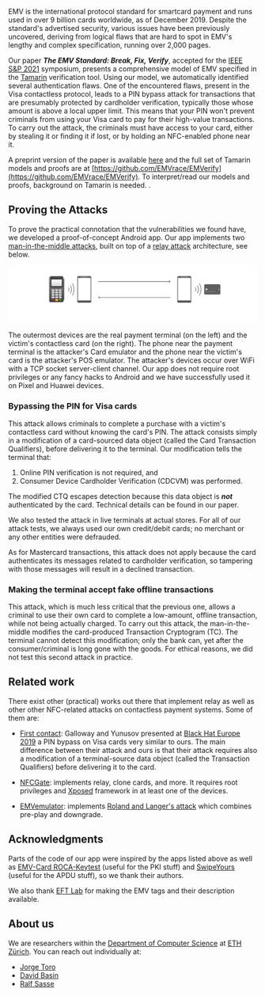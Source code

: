 
EMV is the international protocol standard for smartcard payment and runs used in over 9 billion cards worldwide, as of December 2019. Despite the standard's advertised security, various issues have been previously uncovered, deriving from logical flaws that are hard to spot in EMV's lengthy and complex specification, running over 2,000 pages.

Our paper ***The EMV Standard: Break, Fix, Verify***, accepted for the [IEEE S&P 2021](https://www.ieee-security.org/TC/SP2021/index.html) symposium, presents a comprehensive model of EMV specified in the [Tamarin](https://tamarin-prover.github.io/) verification tool. Using our model, we automatically identified several authentication flaws. One of the encountered flaws, present in the Visa contactless protocol, leads to a PIN bypass attack for transactions that are presumably protected by cardholder verification, typically those whose amount is above a local upper limit. This means that your PIN won't prevent criminals from using your Visa card to pay for their high-value transactions. To carry out the attack, the criminals must have access to your card, either by stealing it or finding it if lost, or by holding an NFC-enabled phone near it.

A preprint version of the paper is available [here](https://arxiv.org/abs/2006.08249) and the full set of Tamarin models and proofs are at [https://github.com/EMVrace/EMVerify](https://github.com/EMVrace/EMVerify). To interpret/read our models and proofs, background on Tamarin is needed. .

<!--Disclaimer: The information presented in this page as well as in our paper is merely for research. **Do NOT use it for criminal purposes**.-->

## Proving the Attacks

To prove the practical connotation that the vulnerabilities we found have, we developed a proof-of-concept Android app. Our app implements two [man-in-the-middle attacks](https://en.wikipedia.org/wiki/Man-in-the-middle_attack), built on top of a [relay attack](https://en.wikipedia.org/wiki/Relay_attack) architecture, see below.

![Image](relay_attack.png "Relay attack")

The outermost devices are the real payment terminal (on the left) and the victim's contactless card (on the right). The phone near the payment terminal is the attacker's Card emulator and the phone near the victim's card is the attacker's POS emulator. The attacker's devices occur over WiFi with a TCP socket server-client channel. Our app does not require root privileges or any fancy hacks to Android and we have successfully used it on Pixel and Huawei devices.

### Bypassing the PIN for Visa cards

This attack allows criminals to complete a purchase with a victim's contactless card without knowing the card's PIN. The attack consists simply in a modification of a card-sourced data object (called the Card Transaction Qualifiers), before delivering it to the terminal. Our modification tells the terminal that:
1. Online PIN verification is not required, and
1. Consumer Device Cardholder Verification (CDCVM) was performed.

The modified CTQ escapes detection because this data object is ***not*** authenticated by the card. Technical details can be found in our paper.

<!-- and a video demonstration of our PIN bypass for a 200 CHF transaction is given next.

<div style=" margin: auto; width: 560px;height: 315px;">
</div>-->

We also tested the attack in live terminals at actual stores. For all of our attack tests, we always used our own credit/debit cards; no merchant or any other entities were defrauded.

As for Mastercard transactions, this attack does not apply because the card authenticates its messages related to cardholder verification, so tampering with those messages will result in a declined transaction.

### Making the terminal accept fake offline transactions

This attack, which is much less critical that the previous one, allows a criminal to use their own card to complete a low-amount, offline transaction, while not being actually charged. To carry out this attack, the man-in-the-middle modifies the card-produced Transaction Cryptogram (TC). The terminal cannot detect this modification; only the bank can, yet after the consumer/criminal is long gone with the goods. For ethical reasons, we did not test this second attack in practice.

## Related work

There exist other (practical) works out there that implement relay as well as other other NFC-related attacks on contactless payment systems. Some of them are:

* [First contact](https://i.blackhat.com/eu-19/Wednesday/eu-19-Galloway-First-Contact-Vulnerabilities-In-Contactless-Payments-wp.pdf): Galloway and Yunusov presented at [Black Hat Europe 2019](https://www.blackhat.com/eu-19/) a PIN bypass on Visa cards very similar to ours. The main difference between their attack and ours is that their attack requires also a modification of a terminal-source data object (called the Transaction Qualifiers) before delivering it to the card.

* [NFCGate](https://github.com/nfcgate): implements relay, clone cards, and more. It requires root privileges and [Xposed](https://repo.xposed.info/) framework in at least one of the devices.

* [EMVemulator](https://github.com/MatusKysel/EMVemulator): implements [Roland and Langer's attack](https://www.usenix.org/conference/woot13/workshop-program/presentation/roland) which combines pre-play and downgrade.

## Acknowledgments

Parts of the code of our app were inspired by the apps listed above as well as [EMV-Card ROCA-Keytest](https://github.com/johnzweng/android-emv-key-test) (useful for the PKI stuff) and [SwipeYours](https://github.com/dimalinux/SwipeYours) (useful for the APDU stuff), so we thank their authors.

We also thank [EFT Lab](https://www.eftlab.com/knowledge-base/145-emv-nfc-tags/) for making the EMV tags and their description available.

## About us

We are researchers within the [Department of Computer Science](http://www.inf.ethz.ch/) at [ETH Zürich](https://www.ethz.ch/en). You can reach out individually at:
* [Jorge Toro](https://jorgetp.github.io)
* [David Basin](https://people.inf.ethz.ch/basin/)
* [Ralf Sasse](https://people.inf.ethz.ch/rsasse/)

